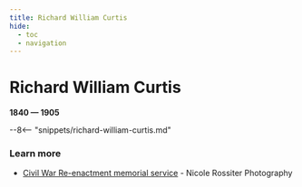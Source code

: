 ```yaml
---
title: Richard William Curtis
hide:
  - toc
  - navigation 
---
```


# Richard William Curtis


**1840 — 1905**

--8<-- "snippets/richard-william-curtis.md"

<!-- 

--8<-- "snippets/headstone/richard-william-curtis-headstone.md"

-->


### Learn more 

- [Civil War Re-enactment memorial service](https://youtu.be/mwsdziN3pGI) - Nicole Rossiter Photography 

<!--
### Sources

### Acknowledgement
-->
